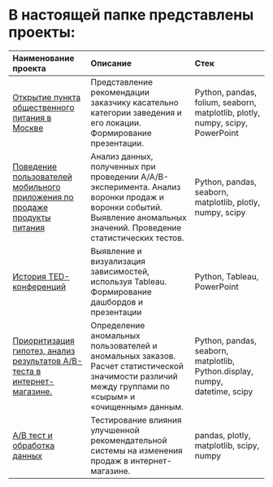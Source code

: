 # В настоящей папке представлены проекты:
Наименование проекта | Описание| Стек |
|:-----|:----|:----|
[Открытие пункта общественного питания в Москве](https://github.com/AlexandrCherezov/yandex_practicum/tree/main/Public_catering)| Представление рекомендации заказчику касательно категории заведения и его локации. Формирование презентации. |Python, pandas, folium, seaborn, matplotlib, plotly, numpy, scipy, PowerPoint  |
[Поведение пользователей мобильного приложения по продаже продукты питания](https://github.com/AlexandrCherezov/yandex_practicum/tree/main/Mobile_app)| Анализ данных, полученных при проведении A/A/B-эксперимента. Анализ воронки продаж и воронки событий. Выявление аномальных значений. Проведение статистических тестов. | Python, pandas, seaborn, matplotlib, plotly, numpy, scipy|
[История TED-конференций](https://github.com/AlexandrCherezov/yandex_practicum/tree/main/Conference_history) | Выявление и визуализация зависимостей, используя Tableau. Формирование дашбордов и презентации|Python, Tableau, PowerPoint|
[Приоритизация гипотез, анализ результатов A/B-теста в интернет-магазине.](https://github.com/AlexandrCherezov/yandex_practicum/tree/main/Online_store) | Определение аномальных пользователей и аномальных заказов. Расчет статистической значимости различий между группами по «сырым» и «очищенным» данным. | Python, pandas, seaborn, matplotlib, Python.display, numpy, datetime, scipy|
[А/В тест и обработка данных](https://github.com/AlexandrCherezov/yandex_practicum/tree/main/AB_test_and_data_processing) | Тестирование влияния улучшенной рекомендательной системы на изменения продаж в интернет-магазине. | pandas, plotly, matplotlib, scipy, numpy
